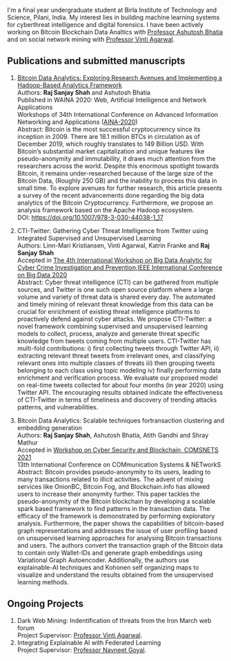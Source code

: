 
I'm a final year undergraduate student at Birla Institute of Technology and Science, Pilani, India. My interest lies in building machine learning systems for cyberthreat intelligence and digital forensics. I have been actively working on Bitcoin Blockchain Data Analtics with [Professor Ashutosh Bhatia](https://www.bits-pilani.ac.in/pilani/ashutoshbhatia/profile) and on social network mining with [Professor Vinti Agarwal](https://www.bits-pilani.ac.in/pilani/vintiagarwal/Research). 


## Publications and submitted manuscripts

1. [Bitcoin Data Analytics: Exploring Research Avenues and Implementing a Hadoop-Based Analytics Framework](https://doi.org/10.1007/978-3-030-44038-1_17)\
Authors: **Raj Sanjay Shah** and Ashutosh Bhatia\
Published in WAINA 2020: Web, Artificial Intelligence and Network Applications\
Workshops of 34th International Conference on Advanced Information Networking and Applications ([AINA-2020](http://voyager.ce.fit.ac.jp/conf/aina/2020/))\
Abstract: Bitcoin is the most successful cryptocurrency since its inception in 2009. There are 18.1 million BTCs in circulation as of December 2019, which roughly translates to 149 Billion USD. With Bitcoin’s substantial market capitalization and unique features like pseudo-anonymity and immutability, it draws much attention from the researchers across the world. Despite this enormous spotlight towards Bitcoin, it remains under-researched because of the large size of the Bitcoin Data, (Roughly 250 GB) and the inability to process this data in small time. To explore avenues for further research, this article presents a survey of the recent advancements done regarding the big data analytics of the Bitcoin Cryptocurrency. Furthermore, we propose an analysis framework based on the Apache Hadoop ecosystem.\
DOI: https://doi.org/10.1007/978-3-030-44038-1_17

2. CTI-Twitter: Gathering Cyber Threat Intelligence from Twitter using Integrated Supervised and Unsupervised Learning\
Authors: Linn-Mari Kristiansen, Vinti Agarwal, Katrin Franke and **Raj Sanjay Shah**\
Accepted in [The 4th International Workshop on Big Data Analytic for Cyber Crime Investigation and Prevention,IEEE International Conference on Big Data 2020](https://folk.ntnu.no/andriis/bdaccip2020/)\
Abstract: Cyber threat intelligence (CTI) can be gathered from multiple sources, and Twitter is one such open source platform where a large volume and variety of threat data is shared every day. The automated and timely mining of relevant threat knowledge from this data can be crucial for enrichment of existing threat intelligence platforms to proactively defend against cyber attacks. We propose CTI-Twitter: a novel framework combining supervised and unsupervised learning models to collect, process, analyze and generate threat specific knowledge from tweets coming from multiple users. CTI-Twitter has multi-fold contributions: i) first collecting tweets through Twitter API, ii) extracting relevant threat tweets from irrelevant ones, and classifying relevant ones into multiple classes of threats iii) then grouping tweets belonging to each class using topic modeling iv) finally performing data enrichment and verification process. We evaluate our proposed model on real-time tweets collected for about four months (in year 2020) using Twitter API. The encouraging results obtained indicate the effectiveness of CTI-Twitter in terms of timeliness and discovery of trending attacks patterns, and vulnerabilities.

3. Bitcoin Data Analytics: Scalable techniques fortransaction clustering and embedding generation\
Authors: **Raj Sanjay Shah**, Ashutosh Bhatia, Atith Gandhi and Shray Mathur\
Accepted in [Workshop on Cyber Security and Blockchain, COMSNETS 2021](https://www.comsnets.org/)\
13th International Conference on COMmunication Systems & NETworkS\
Abstract: Bitcoin provides pseudo-anonymity to its users, leading to many transactions related to illicit activities. The advent of mixing services like OnionBC, Bitcoin Fog, and Blockchain.info has allowed users to increase their anonymity further. This paper tackles the pseudo-anonymity of the Bitcoin blockchain by developing a scalable spark based framework to find patterns in the transaction data. The efficacy of the framework is demonstrated by performing exploratory analysis. Furthermore, the paper shows the capabilities of bitcoin-based graph representations and addresses the issue of user profiling based on unsupervised learning approaches for analysing Bitcoin transactions and users. The authors convert the transaction graph of the Bitcoin data to contain only Wallet-IDs and generate graph embeddings using Variational Graph Autoencoder. Additionally, the authors use explainable-AI techniques and Kohonen self organizing maps to visualize and understand the results obtained from the unsupervised learning methods.

## Ongoing Projects
1. Dark Web Mining: Indentification of threats from the Iron March web forum\
Project Supervisor: [Professor Vinti Agarwal](https://www.bits-pilani.ac.in/pilani/vintiagarwal/Research).
2. Integrating Explainable AI with Federated Learning\
Project Supervisor: [Professor Navneet Goyal]( https://universe.bits-pilani.ac.in/pilani/goel/profile).
